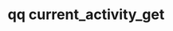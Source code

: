 ---
category: current
command: current_activity_get
optional_options:
- alternate:
  - --type
  help: The specific type of throughput to get
  name: -t
  required: false
permalink: /qq-cli-command-guide/current/current_activity_get.html
positional_options: []
sidebar: qq_cli_command_reference_sidebar
summary: This section explains how to use the <code>qq current_activity_get</code>
  command.
synopsis: Get the current sampled IOP and throughput rates
title: qq current_activity_get
usage: "qq current_activity_get [-h]\n    [-t {file-iops-read,file-iops-write,metadata-iops-read,metadata-iops-write,file-throughput-read,file-throughput-write}]"
zendesk_source: qq CLI Command Guide

---